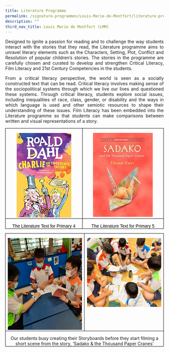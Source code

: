 ```yaml
---
title: Literature Programme
permalink: /signature-programmes/Louis-Marie-de-Montfort/literature-programme/
description: ""
third_nav_title: Louis Marie de Montfort (LMM)
---
```

<p align="justify">
Designed to ignite a passion for reading and to challenge the way students interact with the stories that they read, the Literature programme aims to unravel literary elements such as the Characters, Setting, Plot, Conflict and Resolution of popular children’s stories. The stories in the programme are carefully chosen and curated to develop and strengthen Critical Literacy, Film Literacy and 21st Century Competencies in the students. 
</p>
<p align="justify">
From a critical literacy perspective, the world is seen as a socially constructed text that can be read. Critical literacy involves making sense of the sociopolitical systems through which we live our lives and questioned these systems. Through critical literacy, students explore social issues, including inequalities of race, class, gender, or disability and the ways in which language is used and other semiotic resources to shape their understanding of these issues. Film Literacy has been embedded into the Literature programme so that students can make comparisons between written and visual representations of a story. 
</p>

<table class="MsoTableGrid" border="1" cellspacing="0" cellpadding="0" style="border-collapse:collapse;border:none;mso-border-alt:solid windowtext .5pt;
 mso-yfti-tbllook:1184;mso-padding-alt:0in 5.4pt 0in 5.4pt"><tbody><tr style="mso-yfti-irow:0;mso-yfti-firstrow:yes"><td width="302" valign="top" style="width:226.45pt;border:solid windowtext 1.0pt;
  mso-border-alt:solid windowtext .5pt;padding:0in 5.4pt 0in 5.4pt"><p class="MsoNormal" align="center" style="margin-bottom:0in;text-align:center;
  line-height:normal"><span style="mso-no-proof:yes"><img width="174" height="268" src="/images/Literature%20Text%20for%20Primary%204.jpg"></span></p></td><td width="321" valign="top" style="width:241.05pt;border:solid windowtext 1.0pt;
  border-left:none;mso-border-left-alt:solid windowtext .5pt;mso-border-alt:
  solid windowtext .5pt;padding:0in 5.4pt 0in 5.4pt"><p class="MsoNormal" align="center" style="margin-bottom:0in;text-align:center;
  line-height:normal"><span style="mso-no-proof:yes"><img width="190" height="266" src="/images/Literature%20Text%20for%20Primary%205.jpg"></span></p></td></tr><tr style="mso-yfti-irow:1;mso-yfti-lastrow:yes"><td width="302" valign="top" style="width:226.45pt;border:solid windowtext 1.0pt;
  border-top:none;mso-border-top-alt:solid windowtext .5pt;mso-border-alt:solid windowtext .5pt;
  padding:0in 5.4pt 0in 5.4pt"><p class="MsoNormal" align="center" style="margin-bottom:0in;text-align:center;
  line-height:normal"><span style="font-family:&quot;Arial&quot;,sans-serif;color:black">The Literature Text for Primary 4</span></p></td><td width="321" valign="top" style="width:241.05pt;border-top:none;border-left:
  none;border-bottom:solid windowtext 1.0pt;border-right:solid windowtext 1.0pt;
  mso-border-top-alt:solid windowtext .5pt;mso-border-left-alt:solid windowtext .5pt;
  mso-border-alt:solid windowtext .5pt;padding:0in 5.4pt 0in 5.4pt"><p class="MsoNormal" align="center" style="margin-bottom:0in;text-align:center;
  line-height:normal"><span style="font-family:&quot;Arial&quot;,sans-serif;color:black">The Literature Text for Primary 5</span></p></td></tr></tbody></table>

<table style="border-collapse:collapse;border:none;mso-border-alt:solid windowtext .5pt;
 mso-yfti-tbllook:1184;mso-padding-alt:0in 5.4pt 0in 5.4pt" cellpadding="0" cellspacing="0" border="1" class="MsoTableGrid"><tbody><tr style="mso-yfti-irow:0;mso-yfti-firstrow:yes"><td style="width:233.75pt;border:solid windowtext 1.0pt;
  mso-border-alt:solid windowtext .5pt;padding:0in 5.4pt 0in 5.4pt" valign="top" width="312"><p style="margin-bottom:0in;text-align:center;
  line-height:normal" align="center" class="MsoNormal"><span style="mso-no-proof:yes"><img src="/images/Our%20students%20busy%20creating%20their%20Storyboards%20for%20Filming.jpeg" height="291" width="291"></span></p></td><td style="width:233.75pt;border:solid windowtext 1.0pt;
  border-left:none;mso-border-left-alt:solid windowtext .5pt;mso-border-alt:
  solid windowtext .5pt;padding:0in 5.4pt 0in 5.4pt" valign="top" width="312"><p style="margin-bottom:0in;text-align:center;
  line-height:normal" align="center" class="MsoNormal"><span style="mso-no-proof:yes"><img src="images/Our%20students%20busy%20creating%20their%20Storyboards%20for%20Filming%202.jpeg" height="218" width="291"></span></p></td></tr><tr style="mso-yfti-irow:1;mso-yfti-lastrow:yes"><td style="width:467.5pt;border:solid windowtext 1.0pt;
  border-top:none;mso-border-top-alt:solid windowtext .5pt;mso-border-alt:solid windowtext .5pt;
  padding:0in 5.4pt 0in 5.4pt" valign="top" colspan="2" width="623"><p style="margin-bottom:0in;text-align:center;
  line-height:normal" align="center" class="MsoNormal">Our students busy creating their Storyboards before they start filming a short scene from the story, ‘Sadako &amp; the Thousand Paper Cranes’</p></td></tr></tbody></table>